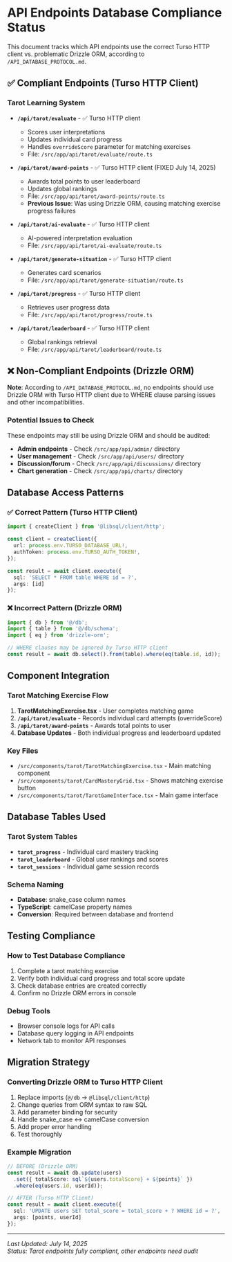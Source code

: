 # API Endpoints Database Compliance Status

This document tracks which API endpoints use the correct Turso HTTP client vs. problematic Drizzle ORM, according to `/API_DATABASE_PROTOCOL.md`.

## ✅ Compliant Endpoints (Turso HTTP Client)

### Tarot Learning System
- **`/api/tarot/evaluate`** - ✅ Turso HTTP client
  - Scores user interpretations
  - Updates individual card progress
  - Handles `overrideScore` parameter for matching exercises
  - File: `/src/app/api/tarot/evaluate/route.ts`

- **`/api/tarot/award-points`** - ✅ Turso HTTP client (FIXED July 14, 2025)
  - Awards total points to user leaderboard
  - Updates global rankings
  - File: `/src/app/api/tarot/award-points/route.ts`
  - **Previous Issue**: Was using Drizzle ORM, causing matching exercise progress failures

- **`/api/tarot/ai-evaluate`** - ✅ Turso HTTP client  
  - AI-powered interpretation evaluation
  - File: `/src/app/api/tarot/ai-evaluate/route.ts`

- **`/api/tarot/generate-situation`** - ✅ Turso HTTP client
  - Generates card scenarios
  - File: `/src/app/api/tarot/generate-situation/route.ts`

- **`/api/tarot/progress`** - ✅ Turso HTTP client
  - Retrieves user progress data
  - File: `/src/app/api/tarot/progress/route.ts`

- **`/api/tarot/leaderboard`** - ✅ Turso HTTP client
  - Global rankings retrieval
  - File: `/src/app/api/tarot/leaderboard/route.ts`

## ❌ Non-Compliant Endpoints (Drizzle ORM)

**Note**: According to `/API_DATABASE_PROTOCOL.md`, no endpoints should use Drizzle ORM with Turso HTTP client due to WHERE clause parsing issues and other incompatibilities.

### Potential Issues to Check
These endpoints may still be using Drizzle ORM and should be audited:

- **Admin endpoints** - Check `/src/app/api/admin/` directory
- **User management** - Check `/src/app/api/users/` directory  
- **Discussion/forum** - Check `/src/app/api/discussions/` directory
- **Chart generation** - Check `/src/app/api/charts/` directory

## Database Access Patterns

### ✅ Correct Pattern (Turso HTTP Client)
```typescript
import { createClient } from '@libsql/client/http';

const client = createClient({
  url: process.env.TURSO_DATABASE_URL!,
  authToken: process.env.TURSO_AUTH_TOKEN!,
});

const result = await client.execute({
  sql: 'SELECT * FROM table WHERE id = ?',
  args: [id]
});
```

### ❌ Incorrect Pattern (Drizzle ORM)
```typescript
import { db } from '@/db';
import { table } from '@/db/schema';
import { eq } from 'drizzle-orm';

// WHERE clauses may be ignored by Turso HTTP client
const result = await db.select().from(table).where(eq(table.id, id));
```

## Component Integration

### Tarot Matching Exercise Flow
1. **TarotMatchingExercise.tsx** - User completes matching game
2. **`/api/tarot/evaluate`** - Records individual card attempts (overrideScore)
3. **`/api/tarot/award-points`** - Awards total points to user
4. **Database Updates** - Both individual progress and leaderboard updated

### Key Files
- `/src/components/tarot/TarotMatchingExercise.tsx` - Main matching component
- `/src/components/tarot/CardMasteryGrid.tsx` - Shows matching exercise button
- `/src/components/tarot/TarotGameInterface.tsx` - Main game interface

## Database Tables Used

### Tarot System Tables
- **`tarot_progress`** - Individual card mastery tracking
- **`tarot_leaderboard`** - Global user rankings and scores  
- **`tarot_sessions`** - Individual game session records

### Schema Naming
- **Database**: snake_case column names
- **TypeScript**: camelCase property names
- **Conversion**: Required between database and frontend

## Testing Compliance

### How to Test Database Compliance
1. Complete a tarot matching exercise
2. Verify both individual card progress and total score update
3. Check database entries are created correctly
4. Confirm no Drizzle ORM errors in console

### Debug Tools
- Browser console logs for API calls
- Database query logging in API endpoints
- Network tab to monitor API responses

## Migration Strategy

### Converting Drizzle ORM to Turso HTTP Client
1. Replace imports (`@/db` → `@libsql/client/http`)
2. Change queries from ORM syntax to raw SQL
3. Add parameter binding for security
4. Handle snake_case ↔ camelCase conversion
5. Add proper error handling
6. Test thoroughly

### Example Migration
```typescript
// BEFORE (Drizzle ORM)
const result = await db.update(users)
  .set({ totalScore: sql`${users.totalScore} + ${points}` })
  .where(eq(users.id, userId));

// AFTER (Turso HTTP Client)
const result = await client.execute({
  sql: 'UPDATE users SET total_score = total_score + ? WHERE id = ?',
  args: [points, userId]
});
```

---

*Last Updated: July 14, 2025*  
*Status: Tarot endpoints fully compliant, other endpoints need audit*